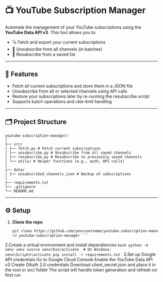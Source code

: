 # 📺 YouTube Subscription Manager

Automate the management of your YouTube subscriptions using the **YouTube Data API v3**. This tool allows you to:

- 🔍 Fetch and export your current subscriptions  
- 🔄 Unsubscribe from all channels (in batches)  
- 🔁 Resubscribe from a saved list  

---

## 🚀 Features

- Fetch all current subscriptions and store them in a JSON file  
- Unsubscribe from all or selected channels using API calls  
- Restore your subscriptions later by re-running the resubscribe script  
- Supports batch operations and rate-limit handling  

---

## 🗂 Project Structure

```
youtube-subscription-manager/
│
├── src/
│ ├── fetch.py # Fetch current subscriptions
│ ├── unsubscribe.py # Unsubscribe from all saved channels
│ ├── resubscribe.py # Resubscribe to previously saved channels
│ └── utils/ # Helper functions (e.g., auth, API calls)
│
├── data/
│ ├── unsubscribed_channels.json # Backup of subscriptions
│
├── requirements.txt
├── .gitignore
└── README.md
```

---

## ⚙️ Setup

1. **Clone the repo**  
   ```bash
   git clone https://github.com/yourusername/youtube-subscription-manager.git
   cd youtube-subscription-manager ```

2.Create a virtual environment and install dependencies
	```bash
	python -m venv venv
	source venv/bin/activate  # On Windows: venv\Scripts\activate
	pip install -r requirements.txt
	```
3.Set up Google API credentials
	Go to Google Cloud Console
	Enable the YouTube Data API v3
	Create OAuth 2.0 credentials
	Download client_secret.json and place it in the root or src/ folder
	The script will handle token generation and refresh on first run
